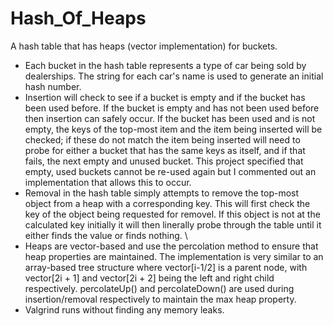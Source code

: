 # Hash_Of_Heaps
A hash table that has heaps (vector implementation) for buckets.
* Each bucket in the hash table represents a type of car being sold by dealerships. The string for each car's name is used to generate an initial hash number. 
* Insertion will check to see if a bucket is empty and if the bucket has been used before. If the bucket is empty and has not been used before then insertion can safely occur. If the bucket has been used and is not empty, the keys of the top-most item and the item being inserted will be checked; if these do not match the item being inserted will need to probe for either a bucket that has the same keys as itself, and if that fails, the next empty and unused bucket. This project specified that empty, used buckets cannot be re-used again but I commented out an implementation that allows this to occur. 
* Removal in the hash table simply attempts to remove the top-most object from a heap with a corresponding key. This will first check the key of the object being requested for removel. If this object is not at the calculated key initially it will then linerally probe through the table until it either finds the value or finds nothing. \
* Heaps are vector-based and use the percolation method to ensure that heap properties are maintained. The implementation is very similar to an array-based tree structure where vector[i-1/2] is a parent node, with vector[2i + 1] and vector[2i + 2] being the left and right child respectively. percolateUp() and percolateDown() are used during insertion/removal respectively to maintain the max heap property.
* Valgrind runs without finding any memory leaks. 
